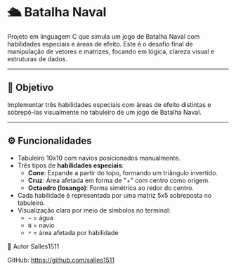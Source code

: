# 🛳️ Batalha Naval  

Projeto em linguagem C que simula um jogo de Batalha Naval com habilidades especiais e áreas de efeito. Este é o desafio final de manipulação de vetores e matrizes, focando em lógica, clareza visual e estruturas de dados.

---

## 🎯 Objetivo

Implementar três habilidades especiais com áreas de efeito distintas e sobrepô-las visualmente no tabuleiro de um jogo de Batalha Naval.

---

## ⚙️ Funcionalidades

- Tabuleiro 10x10 com navios posicionados manualmente.
- Três tipos de **habilidades especiais**:
  - **Cone**: Expande a partir do topo, formando um triângulo invertido.
  - **Cruz**: Área afetada em forma de "+" com centro como origem.
  - **Octaedro (losango)**: Forma simétrica ao redor do centro.
- Cada habilidade é representada por uma matriz 5x5 sobreposta no tabuleiro.
- Visualização clara por meio de símbolos no terminal:
  - `~` = água
  - `N` = navio
  - `*` = área afetada por habilidade


👤 Autor
Salles1511

GitHub: https://github.com/salles1511
